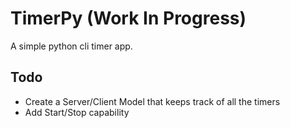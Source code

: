 # TimerPy (Work In Progress)

A simple python cli timer app.

## Todo
- Create a Server/Client Model that keeps track of all the timers
- Add Start/Stop capability


